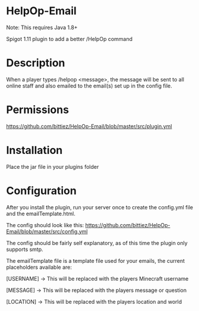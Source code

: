 # HelpOp-Email
Note: This requires Java 1.8+

Spigot 1.11 plugin to add a better /HelpOp command



# Description
When a player types /helpop \<message\>, the message will be sent to all online staff and also emailed to the email(s) set up in the config file.



# Permissions
https://github.com/bittiez/HelpOp-Email/blob/master/src/plugin.yml



# Installation
Place the jar file in your plugins folder



# Configuration
After you install the plugin, run your server once to create the config.yml file and the emailTemplate.html.

The config should look like this: https://github.com/bittiez/HelpOp-Email/blob/master/src/config.yml

The config should be fairly self explanatory, as of this time the plugin only supports smtp.

The emailTemplate file is a template file used for your emails, the current placeholders available are:

[USERNAME] -> This will be replaced with the players Minecraft username

[MESSAGE]  -> This will be replaced with the players message or question

[LOCATION] -> This will be replaced with the players location and world
